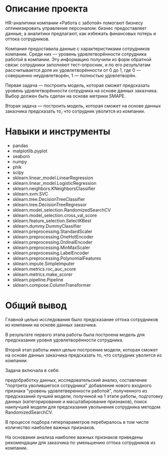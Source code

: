 # Описание проекта
HR-аналитики компании «Работа с заботой» помогают бизнесу оптимизировать управление персоналом: 
бизнес предоставляет данные, а аналитики предлагают, как избежать финансовых потерь и оттока сотрудников.

Компания предоставила данные с характеристиками сотрудников компании. 
Среди них — уровень удовлетворённости сотрудника работой в компании. 
Эту информацию получили из форм обратной связи: сотрудники заполняют тест-опросник, 
и по его результатам рассчитывается доля их удовлетворённости от 0 до 1, 
где 0 — совершенно неудовлетворён, 1 — полностью удовлетворён.

Первая задача — построить модель, которая сможет предсказать уровень удовлетворённости 
сотрудника на основе данных заказчика. Выбор должен быть сделан на основе метрики SMAPE.

Вторая задача — построить модель, которая сможет на основе данных заказчика 
предсказать то, что сотрудник уволится из компании.
# Навыки и инструменты

- pandas
- matplotlib.pyplot
- seaborn
- numpy
- phik
- scipy
- sklearn.linear_model.LinearRegression
- sklearn.linear_model.LogisticRegression
- sklearn.neighbors.KNeighborsClassifier
- sklearn.svm.SVC
- sklearn.tree.DecisionTreeClassifier
- sklearn.tree.DecisionTreeRegressor
- sklearn.model_selection.RandomizedSearchCV
- sklearn.model_selection.cross_val_score
- sklearn.feature_selection.SelectKBest
- sklearn.dummy.DummyClassifier
- sklearn.preprocessing.StandardScaler
- sklearn.preprocessing.OneHotEncoder
- sklearn.preprocessing.OrdinalEncoder
- sklearn.preprocessing.MinMaxScaler
- sklearn.preprocessing.LabelEncoder
- sklearn.preprocessing.PolynomialFeatures
- sklearn.impute.SimpleImputer 
- sklearn.metrics.roc_auc_score
- sklearn.metrics.make_scorer
- sklearn.pipeline.Pipeline
- sklearn.compose.ColumnTransformer

# Общий вывод
Главной целью исследования было предсказание оттока сотрудников из компании на основе данных заказчика.

В результате первого этапа работы была построена модель для предсказания уровня удовлетворённости сотрудника.

Второй этап работы имел целью построение модели, которая сможет на основе данных заказчика предсказать то, что сотрудник уволится из компании.

Задача включала в себя:

предобработку данных,
исследовательский анализ,
составление "портрета уволившегося сотрудника"
добавление нового входного признака "уровень удовлетверенности работой", полученного из предсказаний лучшей модели, получнной на 1 этапе работы,
подготовку данных (категорирование и масштабирование признаков),
поиск наилучшей модели для предсказания увольнения сотрудника методом RandomizedSearchCV.

В процессе подбора гиперпараметров перебиралось в том числе количество наиболее важных признаков.

На основании анализа наиболее важных признаков приведены рекомендации для заказчика по уменьшению оттока сотрудников из компании.

